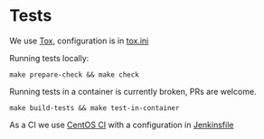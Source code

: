 # Tests

We use [Tox](https://pypi.org/project/tox), configuration is in [tox.ini](../tox.ini)

Running tests locally:

```
make prepare-check && make check
```

Running tests in a container is currently broken, PRs are welcome.
```
make build-tests && make test-in-container
```

As a CI we use [CentOS CI](https://ci.centos.org/job/packit-pr/) with a configuration in [Jenkinsfile](../Jenkinsfile)
